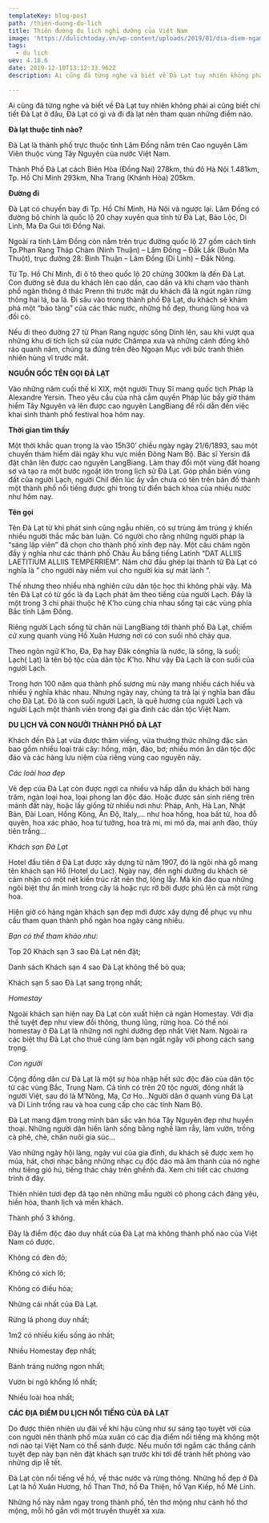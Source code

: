 ```yaml
---
templateKey: blog-post
path: /thien-duong-du-lich
title: Thiên đường du lịch nghỉ dưỡng của Việt Nam
image: 'https://dulichtoday.vn/wp-content/uploads/2019/01/dia-diem-ngam-da-lat-ve-dem-ho-xuan-huong.jpg' 
tags:
  - du lich
uev: 4.18.6
date: 2019-12-10T13:12:33.962Z
description: Ai cũng đã từng nghe và biết về Đà Lạt tuy nhiên không phải ai cũng biết chi tiết Đà Lạt ở đâu, Đà Lạt có gì và đi đà lạt nên tham quan những điểm nào.

---
```


Ai cũng đã từng nghe và biết về Đà Lạt tuy nhiên không phải ai cũng biết chi tiết Đà Lạt ở đâu, Đà Lạt có gì và đi đà lạt nên tham quan những điểm nào.

**Đà lạt thuộc tỉnh nào?**

Đà Lạt là thành phố trực thuộc tỉnh Lâm Đồng nằm trên Cao nguyên Lâm Viên thuộc vùng Tây Nguyên của nước Việt Nam.

Thành Phố Đà Lạt cách Biên Hòa (Đồng Nai) 278km, thủ đô Hà Nội 1.481km, Tp. Hồ Chí Minh 293km, Nha Trang (Khánh Hòa) 205km.


**Đường đi**

Đà Lạt có chuyến bay đi Tp. Hồ Chí Minh, Hà Nội và ngược lại. Lâm Đồng có đường bộ chính là quốc lộ 20 chạy xuyên qua tỉnh từ Đà Lạt, Bảo Lộc, Di Linh, Ma Đa Gui tới Đồng Nai.

Ngoài ra tỉnh Lâm Đồng còn nằm trên trục đường quốc lộ 27 gồm cách tỉnh Tp.Phan Rang Tháp Chàm (Ninh Thuận) – Lâm Đồng – Đắk Lắk (Buôn Ma Thuột), trục đường 28: Bình Thuận – Lâm Đồng (Di Linh) – Đắk Nông.

Từ Tp. Hồ Chí Minh, đi ô tô theo quốc lộ 20 chừng 300km là đến Đà Lạt. Con đường sẽ đưa du khách lên cao dần, cao dần và khi chạm vào thành phố ngàn thông ở thác Prenn thì trước mặt du khách đã là ngút ngàn rừng thông hai lá, ba lá. Đi sâu vào trong thành phố Đà Lạt, du khách sẽ khám phá một “bảo tàng” của các thác nước, những hồ đẹp, thung lũng hoa và đồi cỏ.

Nếu đi theo đường 27 từ Phan Rang ngược sông Dinh lên, sau khi vượt qua những khu di tích lịch sử của nước Chămpa xưa và những cánh đồng khô ráo quanh năm, chúng ta đứng trên đèo Ngoạn Mục với bức tranh thiên nhiên hùng vĩ trước mắt.


**NGUỒN GỐC TÊN GỌI ĐÀ LẠT**

Vào những năm cuối thế kỉ XIX, một người Thuỵ Sĩ mang quốc tịch Pháp là Alexandre Yersin. Theo yêu cầu của nhà cầm quyền Pháp lúc bấy giờ thám hiểm Tây Nguyên và lên được cao nguyên LangBiang để rồi dẫn đến việc khai sinh thành phố festival hoa hôm nay.

**Thời gian tìm thấy**

Một thời khắc quan trọng là vào 15h30’ chiều ngày ngày 21/6/1893, sau một chuyến thám hiểm dài ngày khu vực miền Đông Nam Bộ. Bác sĩ Yersin đã đặt chân lên được cao nguyên LangBiang. Làm thay đổi một vùng đất hoang sơ và tạo ra một bước ngoặt lớn trong lịch sử Đà Lạt. Góp phần biến vùng đất của người Lạch, người Chil đến lúc ấy vẫn chưa có tên trên bản đồ thành một thành phố nổi tiếng được ghi trong từ điển bách khoa của nhiều nước như hôm nay.


**Tên gọi**

Tên Đà Lạt từ khi phát sinh cũng ngẫu nhiên, có sự trùng âm trúng ý khiến nhiều người thắc mắc bàn luận. Có người cho rằng những người pháp là “sáng lập viên” đã chọn cho thành phố xinh đẹp này. Một câu châm ngôn đầy ý nghĩa như các thành phố Châu Âu bắng tiếng Latinh “DAT ALLIIS LAETITIUM ALLIIS TEMPERRIEM”. Năm chữ đầu ghép lại thành từ Đà Lạt có nghĩa là ” cho người này niềm vui cho người kia sự mát lành “.

Thế nhưng theo nhiều nhà nghiên cứu dân tộc học thì không phải vậy. Mà tên Đà Lạt có từ gốc là đạ Lạch phát âm theo tiếng của người Lạch. Đây là một trong 3 chi phái thuộc hệ K’ho cùng chia nhau sống tại các vùng phía Bắc tỉnh Lâm Đồng.

Riêng người Lạch sống từ chân núi LangBiang tới thành phố Đà Lạt, chiếm cứ xung quanh vùng Hồ Xuân Hương nơi có con suối nhỏ chảy qua.

Theo ngôn ngữ K’ho, Đa, Đạ hay Đăk cónghĩa là nước, là sông, là suối; Lạch( Lạt) là tên bộ tộc của dân tộc K’ho. Như vậy Đà Lạch là con suối của người Lạch.

Trong hơn 100 năm qua thành phố sương mù này mang nhiều cách hiểu và nhiều ý nghĩa khác nhau. Nhưng ngày nay, chúng ta trả lại ý nghĩa ban đầu cho Đà Lạt. Đó là con suối người Lạch, là quê hương của người Lạch và người Lạch một thành viên trong đại gia đình các dân tộc Việt Nam.

**DU LỊCH VÀ CON NGƯỜI THÀNH PHỐ ĐÀ LẠT**

Khách đến Đà Lạt vừa được thăm viếng, vừa thưởng thức những đặc sản bao gồm nhiều loại trái cây: hồng, mận, đào, bơ; nhiều món ăn dân tộc độc đáo và các hàng lưu niệm của riêng vùng cao nguyên này. 

*Các loài hoa đẹp*

Vẻ đẹp của Đà Lạt còn được ngợi ca nhiều và hấp dẫn du khách bởi hàng trăm, ngàn loại hoa, loại phong lan độc đáo. Hoặc được sản sinh riêng trên mảnh đất này, hoặc lấy giống từ nhiều nơi như: Pháp, Anh, Hà Lan, Nhật Bản, Đài Loan, Hồng Kông, Ấn Độ, Italy,… như hoa hồng, hoa bất tử, hoa đỗ quyên, hoa xác pháo, hoa tư tưởng, hoa trà mi, mi mô da, mai anh đào, thủy tiên trắng…


*Khách sạn Đà Lạt*

Hotel đầu tiên ở Đà Lạt được xây dựng từ năm 1907, đó là ngôi nhà gỗ mang tên khách sạn Hồ (Hotel du Lac). Ngày nay, đến nghỉ dưỡng du khách sẽ cảm nhận có một nét kiến trúc rất nên thơ, lộng lẫy. Mà kín đáo qua những ngôi biệt thự ẩn mình trong cây lá hoặc rực rỡ bởi được phủ lên cả một rừng hoa.

Hiện giờ có hàng ngàn khách sạn đẹp mới được xây dựng để phục vụ nhu cầu tham quan thành phố ngàn hoa ngày càng nhiều.

*Bạn có thể tham khảo như:*

Top 20 Khách sạn 3 sao Đà Lạt nên đặt;

Danh sách Khách sạn 4 sao Đà Lạt không thể bỏ qua;

Khách sạn 5 sao Đà Lạt sang trọng nhất;

*Homestay*

Ngoài khách sạn hiện nay Đà Lạt còn xuất hiện cả ngàn Homestay. Với địa thế tuyệt đẹp như view đồi thông, thung lũng, rừng hoa. Có thể nói homestay ở Đà Lạt là những nơi nghỉ dưỡng đẹp nhất Việt Nam. Ngoài ra các biệt thự Đà Lạt cho thuê cũng làm bạn ngất ngây với phong cách sang trọng.


*Con người*

Cộng đồng dân cư Đà Lạt là một sự hòa nhập hết sức độc đáo của dân tộc từ các vùng Bắc, Trung Nam. Cả tỉnh có trên 20 tộc người, đông nhất là người Việt, sau đó là M’Nông, Mạ, Cơ Ho…Người dân ở quanh vùng Đà Lạt và Di Linh trồng rau và hoa cung cấp cho các tỉnh Nam Bộ.


Đà Lạt mang đậm trong mình bản sắc văn hóa Tây Nguyên đẹp như huyền thoại. Những người dân hiền lành sống bằng nghề làm rẫy, làm vườn, trồng cà phê, chè, chăn nuôi gia súc…

Vào những ngày hội làng, ngày vui của gia đình, du khách sẽ được xem họ múa, hát, chơi nhạc bằng những nhạc cụ độc đáo mà âm thanh của nó nghe như tiếng gió hú, tiếng thác chảy trên ghềnh đá. Xem chi tiết các chương trình ở đây.

Thiên nhiên tươi đẹp đã tạo nên những mẫu người có phong cách đáng yêu, hiền hòa, thanh lịch và mến khách.

Thành phố 3 không.

Đây là điểm độc đáo duy nhất của Đà Lạt mà không thành phố nào của Việt Nam có được.

Không có đèn đỏ;

Không có xích lô;

Không có điều hòa;

Những cái nhất của Đà Lạt.

Rừng lá phong duy nhất;

1m2 có nhiều kiểu sống ảo nhất;

Nhiều Homestay đẹp nhất;

Bánh tráng nướng ngon nhất;

Vườn bí ngô khổng lồ nhất;

Nhiều loài hoa nhất;


**CÁC ĐỊA ĐIỂM DU LỊCH NỔI TIẾNG CỦA ĐÀ LẠT**

Do được thiên nhiên ưu  đãi về khí hậu cũng như sự sáng tạo tuyệt vời của con người nên thành phố mùa xuân có các địa điểm nổi tiếng mà không một nơi nào tại Việt Nam có thể sánh được. Nếu muốn tới ngắm các thắng cảnh tuyệt đẹp này bạn nên đặt khách sạn trước khi tới để tránh hết phòng vào những dịp lễ tết.

Đà Lạt còn nổi tiếng về hồ, về thác nước và rừng thông. Những hồ đẹp ở Đà Lạt là hồ Xuân Hương, hồ Than Thở, hồ Đa Thiện, hồ Vạn Kiếp, hồ Mê Linh.

Những hồ này nằm ngay trong thành phố, tên thơ mộng như cảnh hồ thơ mộng, mỗi hồ gắn với một truyền thuyết xa xưa.

